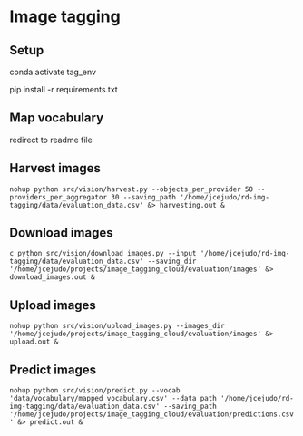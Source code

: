 # Image tagging

## Setup


conda activate tag_env

pip install -r requirements.txt

## Map vocabulary

redirect to readme file

## Harvest images

`nohup python src/vision/harvest.py --objects_per_provider 50 --providers_per_aggregator 30 --saving_path '/home/jcejudo/rd-img-tagging/data/evaluation_data.csv' &> harvesting.out &`

## Download images

`c python src/vision/download_images.py --input '/home/jcejudo/rd-img-tagging/data/evaluation_data.csv' --saving_dir '/home/jcejudo/projects/image_tagging_cloud/evaluation/images' &> download_images.out &`

## Upload images

`nohup python src/vision/upload_images.py --images_dir '/home/jcejudo/projects/image_tagging_cloud/evaluation/images' &> upload.out &`


## Predict images

`nohup python src/vision/predict.py --vocab 'data/vocabulary/mapped_vocabulary.csv' --data_path '/home/jcejudo/rd-img-tagging/data/evaluation_data.csv' --saving_path '/home/jcejudo/projects/image_tagging_cloud/evaluation/predictions.csv' &> predict.out &`



